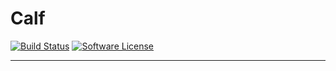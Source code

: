 # Calf

[![Build Status](https://travis-ci.org/litao-buptsse/calf.svg?branch=master)](https://travis-ci.org/litao-buptsse/calf)
[![Software License](https://img.shields.io/badge/license-Apache%202.0-brightgreen.svg)](https://github.com/litao-buptsse/calf/blob/master/LICENSE)

---
